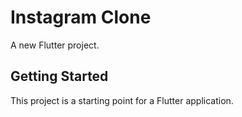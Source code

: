 # Instagram Clone

A new Flutter project.

## Getting Started

This project is a starting point for a Flutter application.

